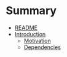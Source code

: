 # Summary

* [README](README.md)
* [Introduction](docs/introduction/introduction.md)
   * [Motivation](docs/introduction/motivation.md)
   * [Dependencies](docs/introduction/dependenciesmd.md)

